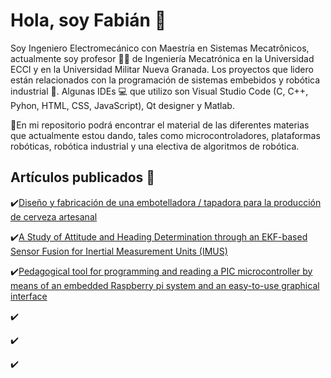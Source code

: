 <h1>Hola, soy Fabián 🤙</h1>

Soy Ingeniero Electromecánico con Maestría en Sistemas Mecatrônicos, actualmente soy profesor 👨‍🏫 de Ingeniería Mecatrónica en la Universidad ECCI y en la Universidad Militar Nueva Granada. Los proyectos que lidero están relacionados con la programación de sistemas embebidos y robótica industrial 🦾. Algunas IDEs 💻 que utilizo son Visual Studio Code (C, C++, Pyhon, HTML, CSS, JavaScript), Qt designer y Matlab.

📌En mi repositorio podrá encontrar el material de las diferentes materias que actualmente estou dando, tales como microcontroladores, plataformas robóticas, robótica industrial y una electiva de algoritmos de robótica.

<h2>Artículos publicados 📝</h2>

✔️[Diseño y fabricación de una embotelladora / tapadora para la producción de cerveza artesanal](http://revistas.fuac.edu.co/index.php/clepsidra/article/view/629/588)
  
✔️[A Study of Attitude and Heading Determination through an EKF-based Sensor Fusion for Inertial Measurement Units (IMUS)](https://www.researchgate.net/publication/323204536_A_Study_of_Attitude_and_Heading_Determination_through_an_EKF-based_Sensor_Fusion_for_Inertial_Measurement_Units_IMUs)
  
✔️[Pedagogical tool for programming and reading a PIC microcontroller by means of an embedded Raspberry pi system and an easy-to-use graphical interface](https://www.researchgate.net/publication/338465353_Pedagogical_tool_for_programming_and_reading_a_PIC_microcontroller_by_means_of_an_embedded_Raspberry_pi_system_and_an_easy-to-use_graphical_interface)

✔️

✔️

✔️



<!--
**FBarreraP/FBarreraP** is a ✨ _special_ ✨ repository because its `README.md` (this file) appears on your GitHub profile.

Here are some ideas to get you started:

- 🔭 I’m currently working on ...
- 🌱 I’m currently learning ...
- 👯 I’m looking to collaborate on ...
- 🤔 I’m looking for help with ...
- 💬 Ask me about ...
- 📫 How to reach me: ...
- 😄 Pronouns: ...
- ⚡ Fun fact: ...
-->

